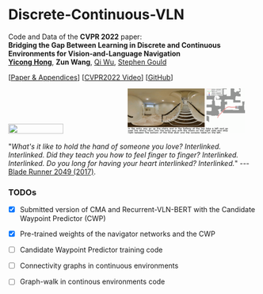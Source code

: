 # Discrete-Continuous-VLN
Code and Data of the **CVPR 2022** paper: <br>**Bridging the Gap Between Learning in Discrete and Continuous Environments for Vision-and-Language Navigation**<br>
[**Yicong Hong**](http://www.yiconghong.me/), **Zun Wang**, [Qi Wu](http://www.qi-wu.me/), [Stephen Gould](http://users.cecs.anu.edu.au/~sgould/)<br>

[[Paper & Appendices](https://arxiv.org/abs/2203.02764)] [[CVPR2022 Video](https://www.youtube.com/watch?v=caFGVwwSQbg)] [[GitHub](https://github.com/YicongHong/Discrete-Continuous-VLN)]

<p align="left">
<img src="./figures/traj_0.gif" width="47%" height="47%"/>
<img src="./figures/traj_1.gif" width="47%" height="47%"/>
</p>

"*What's it like to hold the hand of someone you love? Interlinked. Interlinked. Did they teach you how to feel finger to finger? Interlinked. Interlinked. Do you long for having your heart interlinked? Interlinked.*" --- [Blade Runner 2049 (2017)](https://www.imdb.com/title/tt1856101/).

<!-- "*Maybe it means something more - something we can't yet understand... I'm drawn across the universe to someone... Love is the one thing we're capable of perceiving that transcends dimensions of time and space. Maybe we should trust that, even if we can't understand it.*" --- [Interstellar (2014)](https://www.imdb.com/title/tt0816692/). -->

### TODOs
- [x] Submitted version of CMA and Recurrent-VLN-BERT with the Candidate Waypoint Predictor (CWP)
- [x] Pre-trained weights of the navigator networks and the CWP
- [ ] Candidate Waypoint Predictor training code
- [ ] Connectivity graphs in continuous environments
- [ ] Graph-walk in continous environments code

